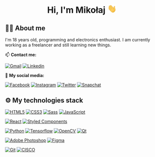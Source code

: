 <h1 align="center">Hi, I'm Mikołaj <img src="https://raw.githubusercontent.com/sasiking/sasiking/main/wave.gif" width="30px"></h1>

## 👨‍💻 About me

I'm 18 years old, programming and electronics enthusiast.
I am currently working as a freelancer and still learning new things.

:mailbox: **Contact me:**

[![Gmail](https://img.shields.io/badge/-Gmail-c14438?style=flat-round&logo=Gmail&logoColor=white&link=mailto:dudzmiko@gmail.com)](mailto:dudzmiko@gmail.com) 
[![Linkedin](https://img.shields.io/badge/-LinkedIn-0A66C2?style=flat-round&logo=Linkedin&logoColor=white&link=https://www.linkedin.com/in/dudzmiko/)](https://www.linkedin.com/in/dudzmiko/)

:necktie: **My social media:**

[![Facebook](https://img.shields.io/badge/-Facebook-1877F2?style=flat-round&logo=Facebook&logoColor=white&link=https:/https://facebook.com/dudzmiko/)](https://facebook.com/dudzmiko/)
[![Instagram](https://img.shields.io/badge/-Instagram-E4405F?style=flat-round&logo=Instagram&logoColor=white&link=https:/https://instagram.com/dudzmiko/)](https://instagram.com/dudzmiko/)
[![Twitter](https://img.shields.io/badge/-Twitter-1DA1F2?style=flat-round&logo=Twitter&logoColor=white&link=https:/https://twitter.com/dudzmiko/)](https://twitter.com/dudzmiko/)
[![Snapchat](https://img.shields.io/badge/-Snapchat-FFFC00?style=flat-round&logo=Snapchat&logoColor=white&link=https://www.snapchat.com/add/mikolaj_dudzik?share_id=tgmjFIixwsg&locale=pl-PL)](https://www.snapchat.com/add/mikolaj_dudzik?share_id=tgmjFIixwsg&locale=pl-PL)


## ⚙️ My technologies stack
<!-- ### 🌐 Web -->
[![HTML5](https://img.shields.io/badge/-HTML5-E34F26?style=flat-round&logo=html5&logoColor=white&link=https://github.com/dudzmiko/)](https://github.com/dudzmiko/)
[![CSS3](https://img.shields.io/badge/-CSS3-1572B6?style=flat-round&logo=css3&link=https://github.com/dudzmiko/)](https://github.com/dudzmiko/)
[![Sass](https://img.shields.io/badge/-Sass-CC6699?style=flat-round&logo=Sass&logoColor=white)](https://github.com/dudzmiko/)
[![JavaScript](https://img.shields.io/badge/-JavaScript-F7DF1E?style=flat-round&logo=javascript&logoColor=white&link=https://github.com/dudzmiko/)](https://github.com/dudzmiko/)

[![React](https://img.shields.io/badge/-React-61DAFB?style=flat-round&logo=react&logoColor=white&link=https://github.com/dudzmiko/)](https://github.com/dudzmiko/)
[![Styled Components](https://img.shields.io/badge/-Styled%20Components-DB7093?style=flat-round&logo=styled-components&logoColor=white&link=https://github.com/dudzmiko/)](https://github.com/dudzmiko/)

[![Python](https://img.shields.io/badge/-Python-3776AB?style=flat-round&logo=python&logoColor=white&link=https://github.com/dudzmiko/)](https://github.com/dudzmiko/)
[![Tensorflow](https://img.shields.io/badge/-Tensorflow-FF6F00?style=flat-round&logo=tensorflow&logoColor=white&link=https://github.com/dudzmiko/)](https://github.com/dudzmiko/)
[![OpenCV](https://img.shields.io/badge/-OpenCV-5C3EE8?style=flat-round&logo=opencv&logoColor=white&link=https://github.com/dudzmiko/)](https://github.com/dudzmiko/)
[![Qt](https://img.shields.io/badge/-Qt-41CD52?style=flat-round&logo=qt&logoColor=white&link=https://github.com/dudzmiko/)](https://github.com/dudzmiko/)

[![Adobe Photoshop](https://img.shields.io/badge/-Photoshop-31A8FF?style=flat-round&logo=adobe-photoshop&logoColor=white&link=https://github.com/dudzmiko/)](https://github.com/dudzmiko/)
[![Figma](https://img.shields.io/badge/-Figma-F24E1E?style=flat-round&logo=Figma&logoColor=white)](https://github.com/dudzmiko/)

[![Git](https://img.shields.io/badge/-Git-F05032?style=flat-round&logo=git&logoColor=white)](https://github.com/dudzmiko/)
[![CISCO](https://img.shields.io/badge/-Cisco-1BA0D7?style=flat-round&logo=cisco&logoColor=white)](https://github.com/dudzmiko/)

<!-- 
[![Eslint](https://img.shields.io/badge/-Eslint-purple?style=flat-round&logo=Eslint&logoColor=white)](https://github.com/dudzmiko/)
[![Prettier](https://img.shields.io/badge/-Prettier-black?style=flat-round&logo=Prettier&logoColor=white)](https://github.com/dudzmiko/) -->

<!--
#### 📕 Learning

### ⚡ Microcontrollers

[![Arduino](https://img.shields.io/badge/-Arduino-00979D?style=flat-round&logo=arduino&logoColor=white&link=https://github.com/dudzmiko/)](https://github.com/dudzmiko/)
[![STM](https://img.shields.io/badge/-STM-03234B?style=flat-round&logo=STMicroelectronics&logoColor=white&link=https://github.com/dudzmiko/)](https://github.com/dudzmiko/)
[![RaspberryPi](https://img.shields.io/badge/-RaspberryPi-A22846?style=flat-round&logo=RaspberryPi&logoColor=white&link=https://github.com/dudzmiko/)](https://github.com/dudzmiko/)

### ⚙️ Other technologies
[![Git](https://img.shields.io/badge/-Git-F05032?style=flat-round&logo=git&logoColor=white&link=https://github.com/dudzmiko/)](https://github.com/dudzmiko/)

## 💻 Platforms
[![Windows](https://img.shields.io/badge/-Windows-0078D6?style=flat-round&logo=windows&logoColor=white&link=https://github.com/dudzmiko/)](https://github.com/dudzmiko/)
[![Linux](https://img.shields.io/badge/-Linux-FCC624?style=flat-round&logo=linux&logoColor=black&link=https://github.com/dudzmiko/)](https://github.com/dudzmiko/)
[![Android](https://img.shields.io/badge/-Android-3DDC84?style=flat-round&logo=android&logoColor=white&link=https://github.com/dudzmiko/)](https://github.com/dudzmiko/)

-->
<!--
**dudzmiko/dudzmiko** is a ✨ _special_ ✨ repository because its `README.md` (this file) appears on your GitHub profile.

Here are some ideas to get you started:

- 🔭 I’m currently working on ...
- 🌱 I’m currently learning ...
- 👯 I’m looking to collaborate on ...
- 🤔 I’m looking for help with ...
- 💬 Ask me about ...
- 📫 How to reach me: ...
- 😄 Pronouns: ...
- ⚡ Fun fact: ...
-->
